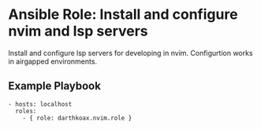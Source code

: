 # Ansible Role: Install and configure nvim and lsp servers
Install and configure lsp servers for developing in nvim. Configurtion works in airgapped environments. 

## Example Playbook

```
- hosts: localhost
  roles:
    - { role: darthkoax.nvim.role }
```

